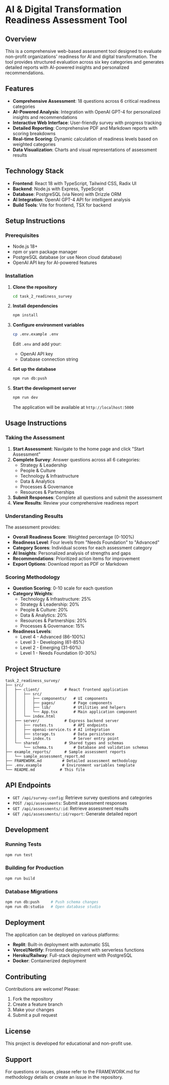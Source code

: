 # AI & Digital Transformation Readiness Assessment Tool

## Overview

This is a comprehensive web-based assessment tool designed to evaluate non-profit organizations' readiness for AI and digital transformation. The tool provides structured evaluation across six key categories and generates detailed reports with AI-powered insights and personalized recommendations.

## Features

- **Comprehensive Assessment**: 18 questions across 6 critical readiness categories
- **AI-Powered Analysis**: Integration with OpenAI GPT-4 for personalized insights and recommendations
- **Interactive Web Interface**: User-friendly survey with progress tracking
- **Detailed Reporting**: Comprehensive PDF and Markdown reports with scoring breakdowns
- **Real-time Scoring**: Dynamic calculation of readiness levels based on weighted categories
- **Data Visualization**: Charts and visual representations of assessment results

## Technology Stack

- **Frontend**: React 18 with TypeScript, Tailwind CSS, Radix UI
- **Backend**: Node.js with Express, TypeScript
- **Database**: PostgreSQL (via Neon) with Drizzle ORM
- **AI Integration**: OpenAI GPT-4 API for intelligent analysis
- **Build Tools**: Vite for frontend, TSX for backend

## Setup Instructions

### Prerequisites

- Node.js 18+ 
- npm or yarn package manager
- PostgreSQL database (or use Neon cloud database)
- OpenAI API key for AI-powered features

### Installation

1. **Clone the repository**
   ```bash
   cd task_2_readiness_survey
   ```

2. **Install dependencies**
   ```bash
   npm install
   ```

3. **Configure environment variables**
   ```bash
   cp .env.example .env
   ```
   Edit `.env` and add your:
   - OpenAI API key
   - Database connection string

4. **Set up the database**
   ```bash
   npm run db:push
   ```

5. **Start the development server**
   ```bash
   npm run dev
   ```

   The application will be available at `http://localhost:5000`

## Usage Instructions

### Taking the Assessment

1. **Start Assessment**: Navigate to the home page and click "Start Assessment"
2. **Complete Survey**: Answer questions across all 6 categories:
   - Strategy & Leadership
   - People & Culture
   - Technology & Infrastructure
   - Data & Analytics
   - Processes & Governance
   - Resources & Partnerships
3. **Submit Responses**: Complete all questions and submit the assessment
4. **View Results**: Review your comprehensive readiness report

### Understanding Results

The assessment provides:
- **Overall Readiness Score**: Weighted percentage (0-100%)
- **Readiness Level**: Four levels from "Needs Foundation" to "Advanced"
- **Category Scores**: Individual scores for each assessment category
- **AI Insights**: Personalized analysis of strengths and gaps
- **Recommendations**: Prioritized action items for improvement
- **Export Options**: Download report as PDF or Markdown

### Scoring Methodology

- **Question Scoring**: 0-10 scale for each question
- **Category Weights**: 
  - Technology & Infrastructure: 25%
  - Strategy & Leadership: 20%
  - People & Culture: 20%
  - Data & Analytics: 20%
  - Resources & Partnerships: 20%
  - Processes & Governance: 15%
- **Readiness Levels**:
  - Level 4 - Advanced (86-100%)
  - Level 3 - Developing (61-85%)
  - Level 2 - Emerging (31-60%)
  - Level 1 - Needs Foundation (0-30%)

## Project Structure

```
task_2_readiness_survey/
├── src/
│   ├── client/           # React frontend application
│   │   ├── src/
│   │   │   ├── components/   # UI components
│   │   │   ├── pages/        # Page components
│   │   │   ├── lib/          # Utilities and helpers
│   │   │   └── App.tsx       # Main application component
│   │   └── index.html
│   ├── server/           # Express backend server
│   │   ├── routes.ts         # API endpoints
│   │   ├── openai-service.ts # AI integration
│   │   ├── storage.ts        # Data persistence
│   │   └── index.ts          # Server entry point
│   └── shared/           # Shared types and schemas
│       └── schema.ts         # Database and validation schemas
├── example_reports/      # Sample assessment reports
│   └── sample_assessment_report.md
├── FRAMEWORK.md         # Detailed assessment methodology
├── .env.example         # Environment variables template
└── README.md           # This file
```

## API Endpoints

- `GET /api/survey-config`: Retrieve survey questions and categories
- `POST /api/assessments`: Submit assessment responses
- `GET /api/assessments/:id`: Retrieve assessment results
- `GET /api/assessments/:id/report`: Generate detailed report

## Development

### Running Tests
```bash
npm run test
```

### Building for Production
```bash
npm run build
```

### Database Migrations
```bash
npm run db:push     # Push schema changes
npm run db:studio   # Open database studio
```

## Deployment

The application can be deployed on various platforms:
- **Replit**: Built-in deployment with automatic SSL
- **Vercel/Netlify**: Frontend deployment with serverless functions
- **Heroku/Railway**: Full-stack deployment with PostgreSQL
- **Docker**: Containerized deployment

## Contributing

Contributions are welcome! Please:
1. Fork the repository
2. Create a feature branch
3. Make your changes
4. Submit a pull request

## License

This project is developed for educational and non-profit use.

## Support

For questions or issues, please refer to the FRAMEWORK.md for methodology details or create an issue in the repository.